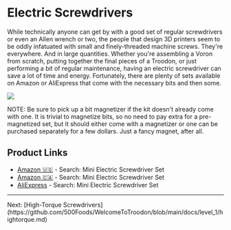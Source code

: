 # Electric Screwdrivers

While technically anyone can get by with a good set of regular screwdrivers or even an Allen wrench or two, the people that design 3D printers seem to be oddly infatuated with small and finely-threaded machine screws. They're everywhere. And in large quantities. 
Whether you're assembling a Voron from scratch, putting together the final pieces of a Troodon, or just performing a bit of regular maintenance, having an electric screwdriver can save a lot of time and energy. 
Fortunately, there are plenty of sets available on Amazon or AliExpress that come with the necessary bits and then some. 

<kbd style="border-radius:25px; background:white;"><a href="URL"><img src=https://github.com/500Foods/WelcomeToTroodon/assets/41052272/91e18cf9-3315-4587-bc49-2a20d0855143></a></kbd>

NOTE: Be sure to pick up a bit magnetizer if the kit doesn't already come with one. It is trivial to magnetize bits, so no need to pay extra for a pre-magnetized set, but it should either come with a magnetizer or one can be purchased separately for a few dollars. Just a fancy magnet, after all.

## Product Links
- [Amazon  🇺🇸](https://www.amazon.com/s?k=mini+electric+screwdriver+set) - Search: Mini Electric Screwdriver Set
- [Amazon 🇨🇦](https://www.amazon.ca/s?k=mini+electric+screwdriver+set) - Search: Mini Electric Screwdriver Set
- [AliExpress](https://www.aliexpress.us/w/wholesale-mini-electric-screwdriver-set.html) - Search: Mini Electric Screwdriver Set

<hr>
Next: [High-Torque Screwdrivers](https://github.com/500Foods/WelcomeToTroodon/blob/main/docs/level_1/hightorque.md)
